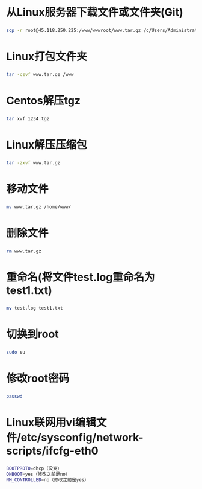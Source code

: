 # 从Linux服务器下载文件或文件夹(Git)
###
```Bash
scp -r root@45.118.250.225:/www/wwwroot/www.tar.gz /c/Users/Administrator/Desktop/
```
# Linux打包文件夹
###
```Bash
tar -czvf www.tar.gz /www
```
# Centos解压tgz
###
```Bash
tar xvf 1234.tgz
```
# Linux解压压缩包
###
```Bash
tar -zxvf www.tar.gz
```
# 移动文件
###
```Bash
mv www.tar.gz /home/www/
```
# 删除文件
###
```Bash
rm www.tar.gz
```
# 重命名(将文件test.log重命名为test1.txt)
###
```Bash
mv test.log test1.txt
```
# 切换到root
###
```Bash
sudo su
```
# 修改root密码
###
```Bash
passwd
```
# Linux联网用vi编辑文件/etc/sysconfig/network-scripts/ifcfg-eth0
###
```Bash
BOOTPROTO=dhcp（没变）
ONBOOT=yes（修改之前是no）
NM_CONTROLLED=no（修改之前是yes）
```